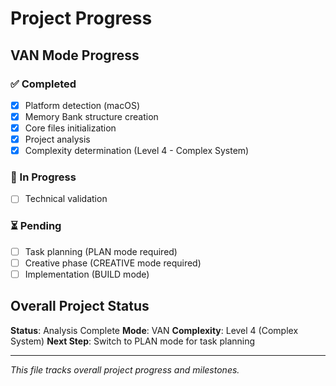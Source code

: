 # Project Progress

## VAN Mode Progress

### ✅ Completed

- [x] Platform detection (macOS)
- [x] Memory Bank structure creation
- [x] Core files initialization
- [x] Project analysis
- [x] Complexity determination (Level 4 - Complex System)

### 🔄 In Progress

- [ ] Technical validation

### ⏳ Pending

- [ ] Task planning (PLAN mode required)
- [ ] Creative phase (CREATIVE mode required)
- [ ] Implementation (BUILD mode)

## Overall Project Status

**Status**: Analysis Complete
**Mode**: VAN
**Complexity**: Level 4 (Complex System)
**Next Step**: Switch to PLAN mode for task planning

---

_This file tracks overall project progress and milestones._
